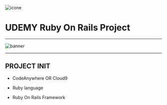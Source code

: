 ![icone](https://appraw.com/static/previews/downloads/i/0/l/s-icon-udemy-online-courses-0LL4NuFcFK-1.png)
# **UDEMY Ruby On Rails Project**

----
![banner](http://www.onetin.com/images/ruby_banner.jpg)

----

## PROJECT INIT 

- CodeAnywhere OR Cloud9

- Ruby language 

- Ruby On Rails Framework 

